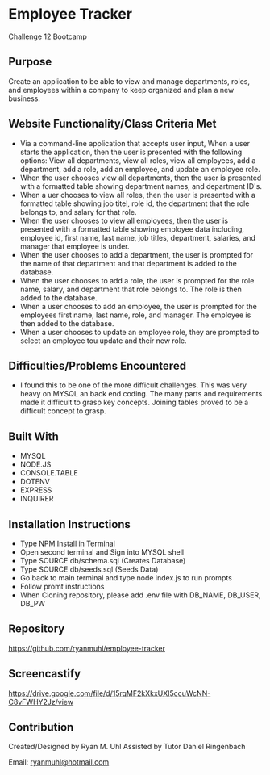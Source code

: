 
# Employee Tracker
Challenge 12 Bootcamp

## Purpose
Create an application to be able to view and manage departments, roles, and employees within a company to keep organized and plan a new business.

## Website Functionality/Class Criteria Met
* Via a command-line application that accepts user input,  When a user starts the application, then the user is presented with the following options: View all departments, view all roles, view all employees, add a department, add a role, add an employee, and update an employee role.
* When the user chooses view all departments, then the user is presented with a formatted table showing department names, and department ID's.
* When a uer chooses to view all roles, then the user is presented with a formatted table showing job titel, role id, the department that the role belongs to, and salary for that role.
* When the user chooses to view all employees, then the user is presented with a formatted table showing employee data including, employee id, first name, last name, job titles, department, salaries, and manager that employee is under.
* When the user chooses to add a department,  the user is prompted for the name of that department and that department is added to the database.
* When the user chooses to add a role, the user is prompted for the role name, salary, and department that role belongs to.  The role is then added to the database.
* When a user chooses to add an employee, the user is prompted for the employees first name, last name, role, and manager.  The employee is then added to the database.
* When a user chooses to update an employee role,  they are prompted to select an employee tou update and their new role.


## Difficulties/Problems Encountered
* I found this to be one of the more difficult challenges.  This was very heavy on MYSQL an back end coding.  The many parts and requirements made it difficult to grasp key concepts.  Joining tables proved to be a difficult concept to grasp.

## Built With
* MYSQL
* NODE.JS
* CONSOLE.TABLE
* DOTENV
* EXPRESS
* INQUIRER

## Installation Instructions
* Type NPM Install in Terminal
* Open second terminal and Sign into MYSQL shell
* Type SOURCE db/schema.sql (Creates Database)
* Type SOURCE db/seeds.sql (Seeds Data)
* Go back to main terminal and type node index.js to run prompts
* Follow promt instructions
* When Cloning repository, please add .env file with DB_NAME, DB_USER, DB_PW


## Repository
https://github.com/ryanmuhl/employee-tracker

## Screencastify
https://drive.google.com/file/d/15rqMF2kXkxUXI5ccuWcNN-C8vFWHY2Jz/view

## Contribution
Created/Designed by Ryan M. Uhl
Assisted by Tutor Daniel Ringenbach

Email: ryanmuhl@hotmail.com